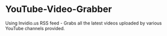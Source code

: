 # YouTube-Video-Grabber
Using Invidio.us RSS feed - Grabs all the latest videos uploaded by various YouTube channels provided.
